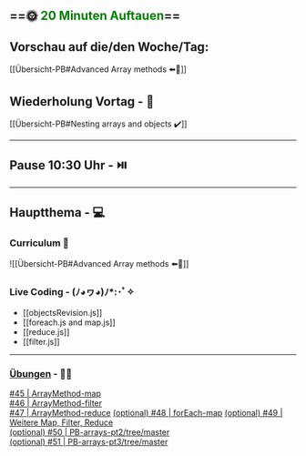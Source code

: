 ## ==🌞 <font style="color:green">20 Minuten Auftauen</font>==

## Vorschau auf die/den Woche/Tag:

[[Übersicht-PB#Advanced Array methods ⬅️👀]]

## Wiederholung Vortag  - 📖

[[Übersicht-PB#Nesting arrays and objects ✔️]]

---

## Pause 10:30 Uhr - ⏯️

---

## Hauptthema - 💻

### Curriculum 📝

![[Übersicht-PB#Advanced Array methods ⬅️👀]]


### Live Coding -  (ﾉ◕ヮ◕)ﾉ*:･ﾟ✧

- [[objectsRevision.js]] 
- [[foreach.js and map.js]]
-  [[reduce.js]]
-  [[filter.js]]

---

### [Übungen](https://classroom.github.com/classrooms/113973596-fbw-wd-22-d07-ubungsaufgaben) - 🏋️‍♂️

 
[#45 | ArrayMethod-map](https://github.com/DigitalCareerInstitute/PB-Data-Structure-ArrayMethod-map/)  
[#46 | ArrayMethod-filter](https://github.com/DigitalCareerInstitute/PB-Data-Structure-ArrayMethod-filter)  
[#47 | ArrayMethod-reduce](https://github.com/DigitalCareerInstitute/PB-Data-Structure-ArrayMethod-reduce) 
[(optional)  #48 | forEach-map](https://github.com/DigitalCareerInstitute/PB-datastructure-forEach-map/tree/main) 
[(optional) #49 |  Weitere Map, Filter, Reduce](https://github.com/DigitalCareerInstitute/PB-datastructure-advarray/tree/master)  
[(optional) #50 | PB-arrays-pt2/tree/master](https://github.com/DigitalCareerInstitute/PB-arrays-pt2/tree/master)  
[(optional) #51 | PB-arrays-pt3/tree/master](https://github.com/DigitalCareerInstitute/PB-arrays-pt3/tree/master)  

